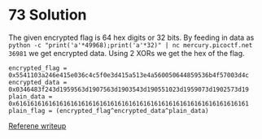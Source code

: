 # 73 Solution
The given encrypted flag is 64 hex digits or 32 bits. By feeding in data as `python -c "print('a'*49968);print('a'*32)" | nc mercury.picoctf.net 36981` we get encrypted data. Using 2 XORs we get the hex of the flag.

```
encrypted_flag = 0x5541103a246e415e036c4c5f0e3d415a513e4a560050644859536b4f57003d4c
encrypted_data = 0x0346483f243d1959563d1907563d1903543d190551023d1959073d1902573d19
plain_data = 0x6161616161616161616161616161616161616161616161616161616161616161
plain_flag = (encrypted_flag^encrypted_data^plain_data)
```

[Referene writeup](https://hackmd.io/@nataliepjlin/BJCMEoni2)